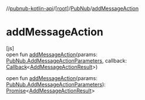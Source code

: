//[pubnub-kotlin-api](../../../index.md)/[[root]](../index.md)/[PubNub](index.md)/[addMessageAction](add-message-action.md)

# addMessageAction

[js]\
open fun [addMessageAction](add-message-action.md)(params: [PubNub.AddMessageActionParameters](-add-message-action-parameters/index.md), callback: [Callback](../-callback/index.md)&lt;[AddMessageActionResult](../-add-message-action-result/index.md)&gt;)

open fun [addMessageAction](add-message-action.md)(params: [PubNub.AddMessageActionParameters](-add-message-action-parameters/index.md)): [Promise](https://kotlinlang.org/api/latest/jvm/stdlib/kotlin-stdlib/kotlin.js/-promise/index.html)&lt;[AddMessageActionResult](../-add-message-action-result/index.md)&gt;

